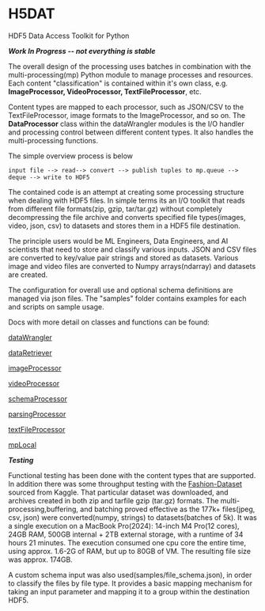 # H5DAT
HDF5 Data Access Toolkit for Python 

***Work In Progress -- not everything is stable***

The overall design of the processing uses batches in combination with the multi-processing(mp) 
Python module to manage processes and resources. Each content "classification" is contained within 
it's own class, e.g. **ImageProcessor, VideoProcessor, TextFileProcessor**, etc. 

Content types are mapped to each processor, such as JSON/CSV to the TextFileProcessor, image formats
to the ImageProcessor, and so on. The **DataProcessor** class within the dataWrangler modules is the I/O
handler and processing control between different content types. It also handles the multi-processing functions.

The simple overview process is below

    input file --> read--> convert --> publish tuples to mp.queue --> deque --> write to HDF5

The contained code is an attempt at creating some processing structure when dealing with HDF5 files.
In simple terms its an I/O toolkit that reads from different file formats(zip, gzip, tar/tar.gz)
without completely decompressing the file archive and converts specified file types(images, video,
json, csv) to datasets and stores them in a HDF5 file destination.

The principle users would be ML Engineers, Data Engineers, and AI scientists that need to store
and classify various inputs. JSON and CSV files are converted to key/value pair strings and stored
as datasets. Various image and video files are converted to Numpy arrays(ndarray) and datasets are
created.

The configuration for overall use and optional schema definitions are managed via json files. 
The "samples" folder contains examples for each and scripts on sample usage.

Docs with more detail on classes and functions can be found:

[dataWrangler](hdfa/src/hdfa/processors/htmldoc/dataWrangler.html)

[dataRetriever](hdfa/src/hdfa/processors/htmldoc/dataRetriever.html)

[imageProcessor](hdfa/src/hdfa/processors/htmldoc/imageProcessor.html)

[videoProcessor](hdfa/src/hdfa/processors/htmldoc/videoProcessor.html)

[schemaProcessor](hdfa/src/hdfa/processors/htmldoc/schemaProcessor.html)

[parsingProcessor](hdfa/src/hdfa/processors/htmldoc/parsingProcessor.html)

[textFileProcessor](hdfa/src/hdfa/processors/htmldoc/textFileProcessor.html)

[mpLocal](hdfa/src/hdfa/processors/htmldoc/mpLocal.html)

***Testing***

Functional testing has been done with the content types that are supported. In addition
there was some throughput testing with the [Fashion-Dataset](https://www.kaggle.com/datasets/paramaggarwal/fashion-product-images-dataset)
sourced from Kaggle. That particular dataset was downloaded, and archives created in both zip and tarfile gzip (tar.gz) formats. The 
multi-processing,buffering, and batching proved effective as the 177k+ files(jpeg, csv, json) were converted(numpy, strings) to datasets(batches of 5k). 
It was a single execution on a MacBook Pro(2024): 14-inch M4 Pro(12 cores), 24GB RAM, 500GB internal + 2TB external storage,
with a runtime of 34 hours 21 minutes. The execution consumed one cpu core the entire time, using approx. 1.6-2G of RAM, but
up to 80GB of VM. The resulting file size was approx. 174GB.

A custom schema input was also used(samples/file_schema.json), in order to classify the files by file type. It provides a basic
mapping mechanism for taking an input parameter and mapping it to a group within the destination HDF5. 


